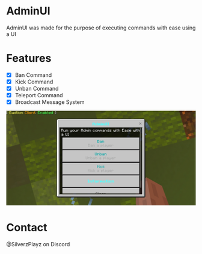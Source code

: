 # AdminUI
AdminUI was made for the purpose of executing commands with ease using a UI

# Features
- [X] Ban Command
- [X] Kick Command
- [X] Unban Command
- [X] Teleport Command
- [X] Broadcast Message System

![Alt text](/Media/Screenshot_20190908-191713.jpg?raw=true "AdminUI")

# Contact

@SilverzPlayz on Discord
